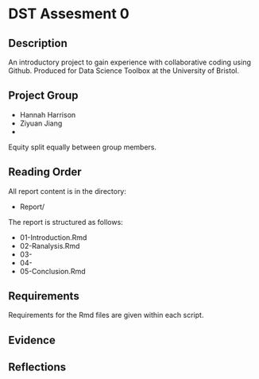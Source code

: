 # DST Assesment 0

## Description

An introductory project to gain experience with collaborative coding using Github. Produced for Data Science Toolbox at the University of Bristol.

## Project Group

* Hannah Harrison
* Ziyuan Jiang
*

Equity split equally between group members.

## Reading Order

All report content is in the directory:

* Report/

The report is structured as follows:
* 01-Introduction.Rmd
* 02-Ranalysis.Rmd
* 03-
* 04-
* 05-Conclusion.Rmd

## Requirements

Requirements for the Rmd files are given within each script.

## Evidence

## Reflections





